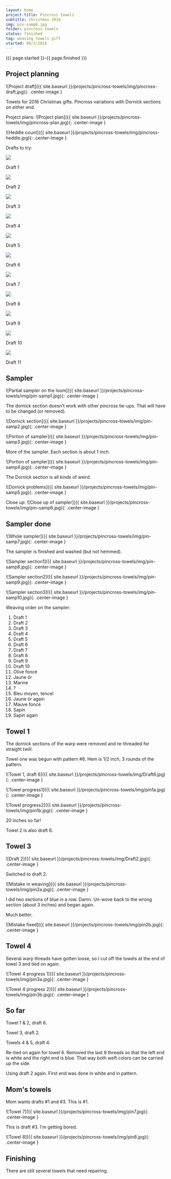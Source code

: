 ```yaml
---
layout: home
project-title: Pincross towels
subtitle: Christmas 2016
img: pin-samp6.jpg
folder: pincross-towels
status: finished
tag: weaving towels gift
started: 09/2/2016
---
```

<p class="center">({{ page.started }}–{{ page.finished }})</p>

## Project planning
![Project draft]({{ site.baseurl }}/projects/pincross-towels/img/pincross-draft.jpg){: .center-image }

Towels for 2016 Christmas gifts. Pincross variations with Dornick sections on either end.

Project plans:
![Project plan]({{ site.baseurl }}/projects/pincross-towels/img/pincross-plan.jpg){: .center-image }

![Heddle count]({{ site.baseurl }}/projects/pincross-towels/img/pincross-heddle.jpg){: .center-image }

Drafts to try:

<section id="photos">
	<img src="{{ site.baseurl }}/projects/pincross-towels/img/Draft1.jpg" /><br />
	<p>Draft 1</p>
	<img src="{{ site.baseurl }}/projects/pincross-towels/img/Draft1.jpg" /><br />
	<p>Draft 2</p>
	<img src="{{ site.baseurl }}/projects/pincross-towels/img/Draft2.jpg" /><br />
	<p>Draft 3</p>
	<img src="{{ site.baseurl }}/projects/pincross-towels/img/Draft3.jpg" /><br />
	<p>Draft 4</p>
	<img src="{{ site.baseurl }}/projects/pincross-towels/img/Draft4.jpg" /><br />
	<p>Draft 5</p>
	<img src="{{ site.baseurl }}/projects/pincross-towels/img/Draft5.jpg" /><br />
	<p>Draft 6</p>
	<img src="{{ site.baseurl }}/projects/pincross-towels/img/Draft6.jpg" /><br />
	<p>Draft 7</p>
	<img src="{{ site.baseurl }}/projects/pincross-towels/img/Draft7.jpg" /><br />
	<p>Draft 8</p>
	<img src="{{ site.baseurl }}/projects/pincross-towels/img/Draft8.jpg" /><br />
	<p>Draft 9</p>
	<img src="{{ site.baseurl }}/projects/pincross-towels/img/Draft9.jpg" /><br />
	<p>Draft 10</p>
	<img src="{{ site.baseurl }}/projects/pincross-towels/img/Draft10.jpg" /><br />
	<p>Draft 11</p>
</section>

## Sampler
![Partial sampler on the loom]({{ site.baseurl }}/projects/pincross-towels/img/pin-samp1.jpg){: .center-image }

The dornick section doesn't work with other pincross tie-ups. That will have to be changed (or removed).

![Dornick section]({{ site.baseurl }}/projects/pincross-towels/img/pin-samp2.jpg){: .center-image }

![Portion of sampler]({{ site.baseurl }}/projects/pincross-towels/img/pin-samp3.jpg){: .center-image }

More of the sampler. Each section is about 1 inch.

![Portion of sampler]({{ site.baseurl }}/projects/pincross-towels/img/pin-samp4.jpg){: .center-image }

The Dornick section is all kinds of weird.

![Dornick problems]({{ site.baseurl }}/projects/pincross-towels/img/pin-samp5.jpg){: .center-image }

Close up:
![Close up of sampler]({{ site.baseurl }}/projects/pincross-towels/img/pin-samp6.jpg){: .center-image }

## Sampler done
![Whole sampler]({{ site.baseurl }}/projects/pincross-towels/img/pin-samp7.jpg){: .center-image }

The sampler is finished and washed (but not hemmed).

![Sampler section1]({{ site.baseurl }}/projects/pincross-towels/img/pin-samp8.jpg){: .center-image }

![Sampler section2]({{ site.baseurl }}/projects/pincross-towels/img/pin-samp9.jpg){: .center-image }

![Sampler section3]({{ site.baseurl }}/projects/pincross-towels/img/pin-samp10.jpg){: .center-image }

Weaving order on the sampler:

1. Draft 1
2. Draft 2
3. Draft 3
4. Draft 4
5. Draft 5
6. Draft 6
7. Draft 7
8. Draft 8
9. Draft 9
10. Draft 10
11. Olive foncé
12. Jaune ór
13. Marine
14. ?
15. Bleu moyen, tencel
16. Jaune ór again
17. Mauve foncé
18. Sapin
19. Sapin again

## Towel 1
The dornick sections of the warp were removed and re-threaded for straight twill.

Towel one was begun with pattern #6. Hem is 1/2 inch, 3 rounds of the pattern.

![Towel 1, draft 6]({{ site.baseurl }}/projects/pincross-towels/img/Draft6.jpg){: .center-image }

![Towel progress1]({{ site.baseurl }}/projects/pincross-towels/img/pin1a.jpg){: .center-image }

![Towel progress2]({{ site.baseurl }}/projects/pincross-towels/img/pin1b.jpg){: .center-image }

20 inches so far!

Towel 2 is also draft 6.

## Towel 3
![Draft 2]({{ site.baseurl }}/projects/pincross-towels/img/Draft2.jpg){: .center-image }

Switched to draft 2.

![Mistake in weaving]({{ site.baseurl }}/projects/pincross-towels/img/pin2a.jpg){: .center-image }

I did two sections of blue in a row. Damn. Un-wove back to the wrong section (about 3 inches) and began again.

Much better.

![Mistake fixed]({{ site.baseurl }}/projects/pincross-towels/img/pin2b.jpg){: .center-image }

## Towel 4
Several warp threads have gotten loose, so I cut off the towels at the end of towel 3 and tied on again.

![Towel 4 progress 1]({{ site.baseurl }}/projects/pincross-towels/img/pin3a.jpg){: .center-image }

![Towel 4 progress 2]({{ site.baseurl }}/projects/pincross-towels/img/pin3b.jpg){: .center-image }

## So far
Towel 1 & 2, draft 6.

Towel 3, draft 2.

Towels 4 & 5, draft 4.

Re-tied on again for towel 6. Removed the last 8 threads so that the left end is white and the right end is blue. That way both weft colors can be carried up the side.

Using draft 2 again. First end was done in white and in pattern.

## Mom's towels
Mom wants drafts #1 and #3. This is #1.

![Towel 7]({{ site.baseurl }}/projects/pincross-towels/img/pin7.jpg){: .center-image }

This is draft #3. I'm getting bored.

![Towel 8]({{ site.baseurl }}/projects/pincross-towels/img/pin8.jpg){: .center-image }

## Finishing
There are still several towels that need repairing.